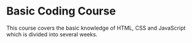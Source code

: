 # Basic Coding Course

This course covers the basic knowledge of HTML, CSS and JavaScript which is divided into several weeks.
